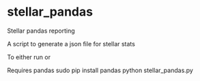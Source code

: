 # stellar_pandas
Stellar pandas reporting 

A script to generate a json file for stellar stats


To either run or 

Requires pandas
sudo pip install pandas
python stellar_pandas.py


